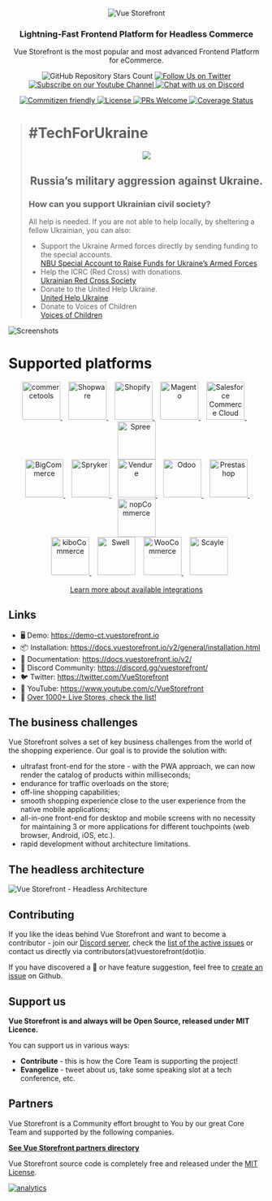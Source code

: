 <br />
<p align="center">
  <img src="https://user-images.githubusercontent.com/1626923/156934585-5c585b9f-53ff-4eee-beb3-a3a410c48d47.png" alt="Vue Storefront" />
</p>

<h3 align="center">
  Lightning-Fast Frontend Platform for Headless Commerce
</h3>
<p align="center">
    Vue Storefront is the most popular and most advanced Frontend Platform for eCommerce.
</p>

<p align="center">
    <img alt="GitHub Repository Stars Count" src="https://img.shields.io/github/stars/vuestorefront/vue-storefront?style=social" />
    <a href="https://twitter.com/vuestorefront">
        <img alt="Follow Us on Twitter" src="https://img.shields.io/twitter/follow/vuestorefront?style=social" />
    </a>
    <a href="https://www.youtube.com/c/VueStorefront">
        <img alt="Subscribe on our Youtube Channel" src="https://img.shields.io/youtube/channel/subscribers/UCkm1F3Cglty3CE1QwKQUhhg?style=social" />
    </a>
    <a href="https://discord.gg/vuestorefront">
        <img alt="Chat with us on Discord" src="https://img.shields.io/discord/770285988244750366?label=join%20discord&logo=Discord&logoColor=white" />
    </a>
</p>
<p align="center">
    <a href="http://commitizen.github.io/cz-cli/">
        <img alt="Commitizen friendly" src="https://img.shields.io/badge/commitizen-friendly-brightgreen.svg" />
    </a>
    <a href="https://github.com/vuestorefront/vue-storefront">
        <img alt="License" src="https://img.shields.io/github/license/vuestorefront/vue-storefront" />
    </a>
    <a href="https://github.com/vuestorefront/vue-storefront/pulls">
        <img alt="PRs Welcome" src="https://img.shields.io/badge/PRs-welcome-brightgreen.svg" />
    </a>
    <a href="https://coveralls.io/github/vuestorefront/vue-storefront/?branch=next">
        <img alt="Coverage Status" src="https://coveralls.io/repos/github/vuestorefront/vue-storefront/badge.svg?branch=next" />
    </a>
</p>

> # #TechForUkraine
> <div align="center">
>   <p>
>      <img src="https://user-images.githubusercontent.com/1626923/155853691-d6d0a541-d3b9-40bf-b8f5-2d38303e9e49.png" />
>   </p>
>   <h2><strong>Russia’s military aggression against Ukraine.</strong></h2>
>   <div align="left">
>     <h3>How can you support Ukrainian civil society?</h3>
>     All help is needed. If you are not able to help locally, by sheltering a fellow Ukrainian, you can also:
>     <ul>
>       <li>
>           Support the Ukraine Armed forces directly by sending funding to the special accounts.<br />
>           <a href="https://bank.gov.ua/en/news/all/natsionalniy-bank-vidkriv-spetsrahunok-dlya-zboru-koshtiv-na-potrebi-armiyi"
>               target="_blank">NBU Special Account to Raise Funds for Ukraine’s Armed Forces</a>
>       </li>
>       <li>
>           Help the ICRC (Red Cross) with donations.<br />
>           <a href="https://www.icrc.org/en/where-we-work/europe-central-asia/ukraine" target="_blank">Ukrainian
>               Red Cross Society</a>
>       </li>
>       <li>
>           Donate to the United Help Ukraine.<br />
>           <a href="https://unitedhelpukraine.org/" target="_blank">United Help Ukraine</a>
>       </li>
>       <li>
>           Donate to Voices of Children<br />
>           <a href="https://voices.org.ua/en/" target="_blank">Voices of Children</a>
>       </li>
>   </div>
> </div>

![Screenshots](https://blog.vuestorefront.io/wp-content/uploads/2020/03/3-views-Vue-Storefront-.png)

# Supported platforms

<p align="center" valign="middle">
    <a title="commercetools" target="_blank" href="https://github.com/vuestorefront/commercetools">
        <img alt="commercetools" width="75" src="https://user-images.githubusercontent.com/1626923/156658926-532f44bd-f178-4bd9-ae72-1ca7d9984f57.png" />
    </a>
    &nbsp;&nbsp;
    <a title="Shopware" target="_blank" href="https://github.com/vuestorefront/shopware-pwa">
        <img alt="Shopware" width="75" src="https://user-images.githubusercontent.com/1626923/156659145-d98ea807-872c-42a9-8fdb-4c4f30a68895.png" />
    </a>
    &nbsp;&nbsp;
    <a title="Shopify" target="_blank" href="https://github.com/vuestorefront/shopify">
        <img alt="Shopify" width="75" src="https://user-images.githubusercontent.com/1626923/156658959-d8da60fd-9904-44f4-9823-11a3e821c155.png" />
    </a>
    &nbsp;&nbsp;
    <a title="Magento" target="_blank" href="https://github.com/vuestorefront/magento2">
        <img alt="Magento" width="75" src="https://user-images.githubusercontent.com/1626923/156659008-edbd2bed-74d5-4f0d-8a4a-eab56c283d24.png" />
    </a>
    &nbsp;&nbsp;
    <a title="Salesforce Commerce Cloud" target="_blank" href="https://github.com/vuestorefront/salesforce-commerce-cloud">
        <img alt="Salesforce Commerce Cloud" width="75" src="https://user-images.githubusercontent.com/1626923/156659047-6030014e-6ec7-4dc6-b2ea-a442f7ef8c2d.png" />
    </a>
    &nbsp;&nbsp;
    <a title="Spree" target="_blank" href="https://github.com/vuestorefront/spree">
        <img alt="Spree" width="75" src="https://user-images.githubusercontent.com/1626923/156659147-5576eb2f-4cf8-4610-8631-18d03e3f52de.png" />
    </a>
<br />
    &nbsp;&nbsp;
    <a title="BigCommerce" target="_blank" href="https://github.com/vuestorefront/bigcommerce">
        <img alt="BigCommerce" width="75" src="https://user-images.githubusercontent.com/1626923/156659123-12a987f5-a590-4971-810e-7594defc48f5.png" />
    </a>
    &nbsp;&nbsp;
    <a title="Spryker" target="_blank" href="https://github.com/vuestorefront/spryker">
        <img alt="Spryker" width="75" src="https://user-images.githubusercontent.com/1626923/156659149-63324469-8727-4adb-a651-95370fecf23f.png" />
    </a>
    &nbsp;&nbsp;
    <a title="Vendure" target="_blank" href="https://github.com/vuestorefront/vendure">
        <img alt="Vendure" width="75" src="https://user-images.githubusercontent.com/1626923/156659153-fafdeb94-a34e-4e9e-8e8a-0f03afde9741.png" />
    </a>
    &nbsp;&nbsp;
    <a title="Odoo" target="_blank" href="https://github.com/vuestorefront-community/odoo">
        <img alt="Odoo" width="75" src="https://user-images.githubusercontent.com/1626923/156659136-55c8d696-febd-410e-ab72-b217e9e745e6.png" />
    </a>
    &nbsp;&nbsp;
    <a title="Prestashop" target="_blank" href="https://github.com/vuestorefront-community/prestashop">
        <img alt="Prestashop" width="75" src="https://user-images.githubusercontent.com/1626923/156659137-d857ad24-f23f-4c80-ac56-4ef6c0721274.png" />
    </a>
    &nbsp;&nbsp;
    <a title="nopCommerce" target="_blank" href="https://github.com/vuestorefront-community/nopcommerce">
        <img alt="nopCommerce" width="75" src="https://user-images.githubusercontent.com/1626923/156659133-d047ea68-ec32-4ef1-aa7d-dc5ab88f5230.png" />
    </a>
<br />
    &nbsp;&nbsp;
    <a title="kiboCommerce" target="_blank" href="https://github.com/vuestorefront-community/kibocommerce">
        <img alt="kiboCommerce" width="75" src="https://user-images.githubusercontent.com/1626923/156659127-68c1442a-de03-46ab-863b-8dce2b5857d5.png" />
    </a>
    &nbsp;&nbsp;
        <img alt="Swell" width="75" src="https://user-images.githubusercontent.com/1626923/160184104-f4820722-3eff-4c8e-b33b-8134bc1dd78a.png" />
    &nbsp;&nbsp;
    <a title="WooCommerce" target="_blank" href="https://github.com/vuestorefront-community/woocommerce">
        <img alt="WooCommerce" width="75" src="https://user-images.githubusercontent.com/1626923/160184108-b54e8785-d44c-4023-957f-2fd40c286d88.png" />
  </a>
    &nbsp;&nbsp;
        <img alt="Scayle" width="75" src="https://user-images.githubusercontent.com/1626923/160184102-6cfe6791-5b0f-45fe-a4a7-deede42b3dbb.png" />
<br /><br />
  <a target="_blank" href="https://docs.vuestorefront.io/v2/integrations/">Learn more about available integrations</a>
</p>

## Links

- 🖥  Demo: https://demo-ct.vuestorefront.io
- 📦  Installation: https://docs.vuestorefront.io/v2/general/installation.html
- 📘  Documentation: https://docs.vuestorefront.io/v2/
- 👥  Discord Community: https://discord.gg/vuestorefront/
- 🐦  Twitter: https://twitter.com/VueStorefront
- 🎥  YouTube: https://www.youtube.com/c/VueStorefront
- 🌟  [Over 1000+ Live Stores, check the list!](https://www.vuestorefront.io/live-projects/?utm_source=github.com&utm_medium=referral&utm_campaign=readme)

## The business challenges

Vue Storefront solves a set of key business challenges from the world of the shopping experience. Our goal is to provide the solution with:

- ultrafast front-end for the store - with the PWA approach, we can now render the catalog of products within milliseconds;
- endurance for traffic overloads on the store;
- off-line shopping capabilities;
- smooth shopping experience close to the user experience from the native mobile applications;
- all-in-one front-end for desktop and mobile screens with no necessity for maintaining 3 or more applications for different touchpoints (web browser, Android, iOS, etc.).
- rapid development without architecture limitations.

## The headless architecture
  
![Vue Storefront - Headless Architecture](https://user-images.githubusercontent.com/1626923/156937729-bab22505-89f5-488b-9dd1-d2d7c7ad9600.jpg)

## Contributing

If you like the ideas behind Vue Storefront and want to become a contributor - join our [Discord server](https://discord.vuestorefront.io), check the [list of the active issues](https://github.com/vuestorefront/vue-storefront/issues) or contact us directly via contributors(at)vuestorefront(dot)io.

If you have discovered a 🐜 or have feature suggestion, feel free to [create an issue](https://github.com/vuestorefront/vue-storefront/issues/new/choose) on Github.

## Support us

**Vue Storefront is and always will be Open Source, released under MIT Licence.**

You can support us in various ways:

- **Contribute** - this is how the Core Team is supporting the project!
- **Evangelize** - tweet about us, take some speaking slot at a tech conference, etc.

## Partners

Vue Storefront is a Community effort brought to You by our great Core Team and supported by the following companies.

[**See Vue Storefront partners directory**](https://www.vuestorefront.io/partner-agencies?utm_source=github.com&utm_medium=referral&utm_campaign=readme)

Vue Storefront source code is completely free and released under the [MIT License](https://github.com/vuestorefront/vue-storefront/blob/master/LICENSE).

[![analytics](http://www.google-analytics.com/collect?v=1&t=pageview&_s=1&dl=https%3A%2F%2Fgithub.com%2FDivanteLtd%2Fvue-storefront&_u=MAC~&cid=1757014354.1393964045&tid=UA-108235765-10)]()
